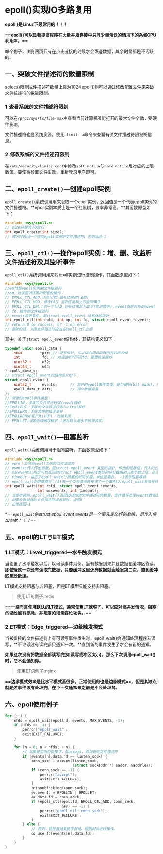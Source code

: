 # epoll()实现IO多路复用

**epoll()是Linux下最常用的！！！**

**==epoll()可以显著提高程序在大量并发连接中只有少量活跃的情况下的系统CPU利用率。==**

举个例子，浏览网页只有在点击链接的时候才会发送数据，其余时候都是不活跃的。

## 一、突破文件描述符的数量限制

select()限制文件描述符数量上限为1024,epoll()则可以通过修改配置文件来突破文件描述符的数量限制。

### 1.查看系统的文件描述符限制

可以在`/proc/sys/fs/file-max`中查看当前计算机所能打开的最大文件个数，受硬件影响。

文件描述符也是系统资源，使用`ulimit -a`命令来查看有关文件描述符限制的信息。

### 2.修改系统的文件描述符限制

在`/etc/security/limits.conf`中修改`soft nofile`与`hard nofile`后对应的上限数值，要使得设置文件生效，重新登录用户即可。





## 二、`epoll_create()`—创建epoll实例

`epoll_create()`系统调用用来获取一个epoll实例，返回值是一个代表epoll实例的文件描述符。**epoll实例本质上是一个红黑树，效率非常高。**其函数原型如下：

```c
#include <sys/epoll.h>
// size只要大于0就行
int epoll_create(int size);
// 成功时返回一个指向epoll实例的文件描述符，否则返回-1
```



## 三、`epoll_ctl()`—操作epoll实例：增、删、改监听文件描述符及其监听事件

`epoll_ctl()`系统调用用来对epoll实例进行控制操作，其函数原型如下：

```c
#include <sys/epoll.h>
//epfd是epoll实例的文件描述符
//op：对该监听红黑树所做的操作：
// EPOLL_CTL_ADD:添加fd到 监听红黑树(注册)
// EPOLL_CTL_MOD：修改fd在 监听红黑树上的监听事件
// EPOLL_CTL_DEL：将一个fd从 监听红黑树上取下(取消监听)，event就是对应的event
// fd：操作的文件描述符
// event:监听事件，是struct epoll_event 结构体的指针
int epoll_ctl(int epfd, int op, int fd, struct epoll_event *event);
// return 0 on success, or -1 on error
// 删除的话，关闭文件描述符应当在epoll_ctl之后
```

其中，关于`struct epoll_event`结构体，其结构定义如下：

```c
typedef union epoll_data {
    void        *ptr; // 泛型指针，可以指向回调函数所在的结构体
    int          fd; // 对应监听时间的fd，要提前设置好
    uint32_t     u32;
    uint64_t     u64;
} epoll_data_t;
// struct epoll_event的结构定义如下：
struct epoll_event {
	uint32_t     events;      // 监听的epoll事件类型，是位掩码(bit mask)，传出时用来判断发生了什么事件
	epoll_data_t data;        // 用户数据变量
};
// 常用的epoll事件类型：
//EPOLLIN：关联的文件可进行读(read)操作
//EPOLLOUT：关联的文件可进行写(write)操作
//EPOLLERR：关联文件的错误事件
//EPOLLRDHUP(EPOLLHUP)：对端关闭
// EPOLLET:设置边缘触发模式 (因为默认是水平触发模式)
```



## 四、`epoll_wait()`—阻塞监听

`epoll_wait()`系统调用用于阻塞监听，其函数原型如下：

```c
#include <sys/epoll.h>
// epfd：监听的epoll实例的文件描述符
// events:传入传出参数，是struct epoll_event 类型的指针，传出的是数组，传入的也应当是一个数组
// maxevents:指定可以返回的struct epoll_event类型的传出数组的元素个数上限，必须大于0
// timeout：指定了epoll_wait()阻塞的时间长度，单位是毫秒， -1表示阻塞等待
// epoll_wait会阻塞直到：(1)有一个文件描述符传递了一个事件(2)epoll_wait被信号终止(3)超时
int epoll_wait(int epfd, struct epoll_event *events,
               int maxevents, int timeout);
// 当成功调用，epoll_wait()返回IO请求的文件描述符的数量，当作循环处理events数组的上限
// 如果没有就绪的文件描述符或者超时，返回0
// 出错返回-1
```

**==`epoll_wait`的struct epoll_event *events是一个事先定义好的数组，是传入传出参数！！！==**



## 五、epoll的LT与ET模式

### 1.LT模式：Level_triggered—水平触发模式

当设置了水平触发以后，以可读事件为例，当有数据到来并且数据在缓冲区待读。**即使我这一次没有读取完数据，只要缓冲区里还有数据就会触发第二次，直到缓冲区里没数据。**

LT模式支持阻塞与非阻塞，但是ET模型只能支持非阻塞。

> 使用LT的例子:redis

**==一般而言使用默认的LT模式，通常使用LT就够了，可以应对高并发情况，阻塞的话性能有损耗，非阻塞的话需要忙轮询。==**



### 2.ET模式：Edge_triggered—边缘触发模式

当被监控的文件描述符上有可读写事件发生时，epoll_wait()会通知处理程序去读写，**不论读没有读完都只通知一次。**直到新的事件发生了才会有新的通知。

**如果这次没有把数据全部读写完(如读写缓冲区太小)，那么下次调用epoll_wait()时，它不会通知你。**

> 使用ET的例子:nginx

**==边缘模式效率是比水平模式高很多，正常使用的也是边缘模式==，但是其缺点就是若事件没有处理完，在下一次通知来之前是不会处理的。**



## 六、epoll使用例子

```c
for (;;) {
    nfds = epoll_wait(epollfd, events, MAX_EVENTS, -1);
    if (nfds == -1) {
        perror("epoll_wait");
        exit(EXIT_FAILURE);
    }

    for (n = 0; n < nfds; ++n) {
        // 如果是监听的套接字，就accept，添加新的文件描述符
        if (events[n].data.fd == listen_sock) {
            conn_sock = accept(listen_sock,
                               (struct sockaddr *) &addr, &addrlen);
            if (conn_sock == -1) {
                perror("accept");
                exit(EXIT_FAILURE);
            }
            setnonblocking(conn_sock);
            ev.events = EPOLLIN | EPOLLET;
            ev.data.fd = conn_sock;
            if (epoll_ctl(epollfd, EPOLL_CTL_ADD, conn_sock,
                          &ev) == -1) {
                perror("epoll_ctl: conn_sock");
                exit(EXIT_FAILURE);
            }
        } else {
            // 否则，就是普通套接字就绪，根据时间进行操作。
            do_use_fd(events[n].data.fd);
        }
    }
}
```

